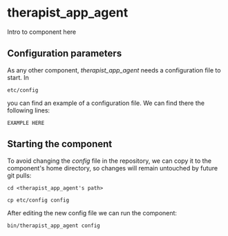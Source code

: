 # therapist_app_agent
Intro to component here


## Configuration parameters
As any other component, *therapist_app_agent* needs a configuration file to start. In
```
etc/config
```
you can find an example of a configuration file. We can find there the following lines:
```
EXAMPLE HERE
```

## Starting the component
To avoid changing the *config* file in the repository, we can copy it to the component's home directory, so changes will remain untouched by future git pulls:

```
cd <therapist_app_agent's path> 
```
```
cp etc/config config
```

After editing the new config file we can run the component:

```
bin/therapist_app_agent config
```
